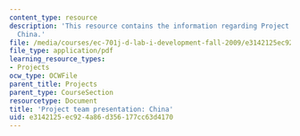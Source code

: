 ```yaml
---
content_type: resource
description: 'This resource contains the information regarding Project team presentation:
  China.'
file: /media/courses/ec-701j-d-lab-i-development-fall-2009/e3142125ec924a86d356177cc63d4170_MITEC_701JF09_proj_china.pdf
file_type: application/pdf
learning_resource_types:
- Projects
ocw_type: OCWFile
parent_title: Projects
parent_type: CourseSection
resourcetype: Document
title: 'Project team presentation: China'
uid: e3142125-ec92-4a86-d356-177cc63d4170
---
```


